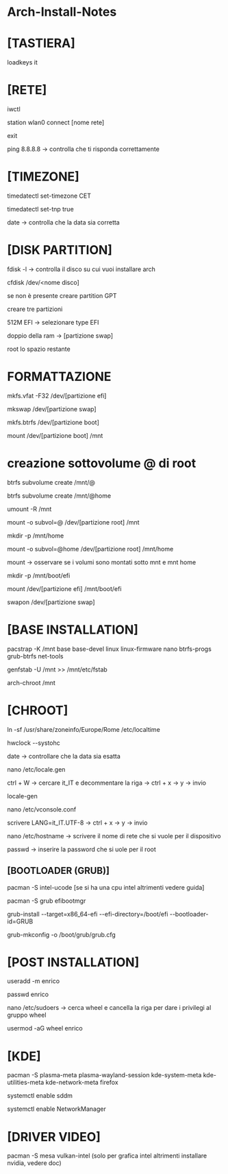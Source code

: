 # Arch-Install-Notes

# [TASTIERA]

loadkeys it


# [RETE]

iwctl

station wlan0 connect [nome rete]

exit

ping 8.8.8.8 -> controlla che ti risponda correttamente

# [TIMEZONE]

timedatectl set-timezone CET

timedatectl set-tnp true

date -> controlla che la data sia corretta

# [DISK PARTITION]

fdisk -l -> controlla il disco su cui vuoi installare arch

cfdisk /dev/<nome disco]

se non è presente creare partition GPT

creare tre partizioni

512M EFI -> selezionare type EFI

doppio della ram -> [partizione swap]

root lo spazio restante

# FORMATTAZIONE
mkfs.vfat -F32 /dev/[partizione efi]

mkswap /dev/[partizione swap]

mkfs.btrfs /dev/[partizione boot]

mount /dev/[partizione boot] /mnt

# creazione sottovolume @ di root

btrfs subvolume create /mnt/@

btrfs subvolume create /mnt/@home

umount -R /mnt

mount -o subvol=@ /dev/[partizione root] /mnt

mkdir -p /mnt/home

mount -o subvol=@home /dev/[partizione root] /mnt/home

mount -> osservare se i volumi sono montati sotto mnt e mnt home

mkdir -p /mnt/boot/efi

mount /dev/[partizione efi] /mnt/boot/efi

swapon /dev/[partizione swap]

# [BASE INSTALLATION]

pacstrap -K /mnt base base-devel linux linux-firmware nano btrfs-progs grub-btrfs net-tools

genfstab -U /mnt >> /mnt/etc/fstab

arch-chroot /mnt

# [CHROOT]
ln -sf /usr/share/zoneinfo/Europe/Rome /etc/localtime

hwclock --systohc

date -> controllare che la data sia esatta

nano /etc/locale.gen

ctrl + W -> cercare it_IT e decommentare la riga -> ctrl + x -> y -> invio

locale-gen

nano /etc/vconsole.conf

scrivere LANG=it_IT.UTF-8 -> ctrl + x -> y -> invio

nano /etc/hostname -> scrivere il nome di rete che si vuole per il dispositivo

passwd -> inserire la password che si uole per il root


## [BOOTLOADER (GRUB)]

pacman -S intel-ucode [se si ha una cpu intel altrimenti vedere guida]

pacman -S grub efibootmgr

grub-install --target=x86_64-efi --efi-directory=/boot/efi --bootloader-id=GRUB

grub-mkconfig -o /boot/grub/grub.cfg


# [POST INSTALLATION]

useradd -m enrico

passwd enrico

nano /etc/sudoers -> cerca wheel e cancella la riga per dare i privilegi al gruppo wheel

usermod -aG wheel enrico

# [KDE]

pacman -S plasma-meta plasma-wayland-session kde-system-meta kde-utilities-meta kde-network-meta firefox

systemctl enable sddm

systemctl enable NetworkManager

# [DRIVER VIDEO]

pacman -S mesa vulkan-intel (solo per grafica intel altrimenti installare nvidia, vedere doc)
